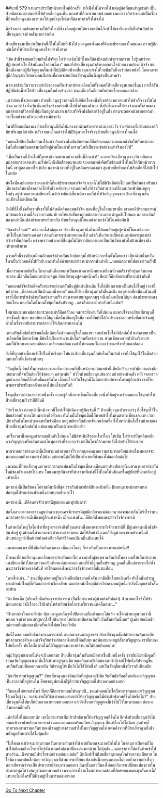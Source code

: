 ##บทที่ 579 นาบตราประทับหน้ากากใหม่อีกครั้ง!
หลี่เฟิงไม่ได้จากไป แต่อยู่ต่อที่ชนเผ่าภูเขาดำ เป็นฝ่ายติดตามมาเสนอตัวให้ป๋ายเสี่ยวฉุนเห็น แถมท่าทีก็เคารพนอบน้อมอย่างมากราวกับว่าขอแค่เป็นเรื่องที่ป๋ายเสี่ยวฉุนต้องการ ต่อให้บุกน้ำลุยไฟเขาก็ต้องทำสำเร็จให้จงได้

นี่สร้างแรงกดดันมหาศาลให้กับโจวอีซิง เมื่ออยู่ภายใต้แรงกดดันนี้จึงทำให้เขายิ่งกระตือรือร้นกับป๋ายเสี่ยวฉุนอย่างบ้าคลั่งมากกว่าเดิม

ป๋ายเสี่ยวฉุนเห็นว่าเป็นเช่นนี้ก็ไม่ได้ไล่หลี่เฟิงไป มองดูคนทั้งสองที่คิดจะประจบเอาใจตนเอง ความรู้สึกเช่นนี้ทำให้ป๋ายเสี่ยวฉุนพอใจอย่างยิ่งยวด

“เฮ้อ ข้านี่ช่างยอดเยี่ยมเกินไปจริงๆ ไม่ว่าจะเดินไปที่ไหนก็ต้องมีคนก้มหัวกราบกราน ไม่รู้เลยว่าจะปฏิเสธอย่างไร ก็ข้ามันคนใจอ่อนนี่นา” ขณะที่ป๋ายเสี่ยวฉุนกำลังทอดถอนใจด้วยความปลงอนิจจัง ชนพื้นเมืองและผู้ฝึกวิญญาณในเผ่าก็ปฏิบัติต่อป๋ายเสี่ยวฉุนอย่างใส่ใจขมีขมันยิ่งกว่าก่อนหน้านี้ โดยเฉพาะผู้ฝึกวิญญาณวัยกลางคนทั้งสองที่แทบจะยกป๋ายเสี่ยวฉุนขึ้นหิ้งบูชาเป็นเทพเจ้า

พวกเขาช่วยกันรวบรวมกำลังของคนทั้งเผ่ามาทำตามเงื่อนไขทั้งหมดที่ป๋ายเสี่ยวฉุนเสนอขึ้นมา การได้รับปฏิบัติเช่นนี้ทำให้ป๋ายเสี่ยวฉุนดื่มด่ำอย่างมาก ขณะเดียวกันก็ยอมรับปากเรื่องหลอมยาด้วย

แต่ว่าก่อนที่จะหลอมยา ป๋ายเสี่ยวฉุนรู้ว่าตอนนี้ยังมีอีกเรื่องหนึ่งที่เขาต้องพยายามทำให้สำเร็จ เขาไม่ได้ถ่วงเวลาล่าช้า คืนวันนั้นเขาจึงสร้างตราผนึกไปทั่วถ้ำของตัวเอง ทั้งยังสั่งความให้ร่างจำแลงทั้งสามของตนอำพรางตัวออกไปคุ้มกันอยู่ด้านนอก แล้วเสร็จจึงนั่งขัดสมาธิอยู่ในถ้ำ ก่อนจะถอดหน้ากากออกมาจากใบหน้าของตัวเองอย่างระมัดระวัง

วินาทีที่ถอดมันลงมา ป๋ายเสี่ยวฉุนก็หันไปมองรอบด้านด้วยความระแวดระวัง ร่างจำแลงทั้งสามของเขาก็มีท่าทีแบบเดียวกัน หลังจากแน่ใจแล้วว่าไม่มีปัญหาอะไรจริงๆ ป๋ายเสี่ยวฉุนถึงวางใจลงได้

“หลอมไฟสิบเอ็ดสีออกมาได้แล้ว ถ้าอย่างนั้นอันดับต่อมาก็คือต้องทดลองหลอมพลังจิตให้กับหน้ากากชิ้นนี้เพื่อลบเลือนตราผนึกที่อยู่ด้านในแล้วทิ้งตราผนึกที่เป็นของข้าอย่างแท้จริงเอาไว้!”

“เมื่อเป็นเช่นนี้ก็จะไม่มีใครหาข้าเจอผ่านหน้ากากชิ้นนี้อีกแล้ว!” ดวงตาป๋ายเสี่ยวฉุนวาววับ หยิบเอาหม้อลายกระดองเต่าและไฟหนึ่งถึงสิบสีออกมาหมายจะหลอมพลังจิตทับซ้อนเข้าไปใหม่ให้กับหน้ากากชิ้นนี้ เขาสูดลมหายใจเข้าลึก มองหน้ากากที่อยู่ในหม้อกระดองเต่า สุดท้ายก็หยิบเอาไฟสิบเอ็ดสีใส่เข้าไปในหม้อ

ทันใดนั้นหม้อลายกระดองเต่านี้ก็แผ่ประกายแสงเจิดจ้า แสงนี้ไม่ใช่สีเงินอีกต่อไป แต่เป็นสีทอง พริบตาเดียวแสงสีทองก็สาดส่องไปทั่วถ้ำ พลังอำนาจระลอกหนึ่งที่ราวกับสามารถเปลี่ยนแปลงฟ้าดินผลุบๆ โผล่ๆ อยู่ท่ามกลางแสงสีทองนี้ แม้ว่าจะมีแค่เสี้ยวเดียว แต่ก็ทำให้จิตวิญญาณของป๋ายเสี่ยวฉุนสั่นสะเทือนได้เหมือนกัน

ยังดีที่นี่ไม่ใช่ครั้งแรกที่เขาใช้ไฟสิบเอ็ดสีหลอมพลังจิต ตอนที่อยู่ในโลกมายานั้น เขาเคยมีประสบการณ์มาก่อนแล้ว ยามนี้จึงรวบรวมสมาธิ รอให้แสงสีทองถูกหม้อลายกระดองเต่าดูดซับไปหมด พอลายเส้นสีทองเหล่านั้นเปล่งประกายระยิบระยับ ป๋ายเสี่ยวฉุนก็โยนหน้ากากเข้าไปในหม้อทันที

“ต้องสำเร็จแน่!” หน้ากากนี้สำคัญมาก ป๋ายเสี่ยวฉุนคำนึงถึงผลได้ผลเสียอยู่ครู่หนึ่งก็โยนหน้ากากเข้าไปในหม้อกระดองเต่า ก่อนที่เขาจะเพ่งสายตามองไป แล้วก็เห็นว่าแสงสีทองบนหม้อกระดองเต่าสว่างจ้าขึ้นอีกครั้ง พร่างพราวอย่างหาที่สิ้นสุดไม่ได้ราวกับกลายมาเป็นเส้นสีทองนับไม่ถ้วนที่ตรงดิ่งเข้าหาหน้ากาก

ความเร็วนี้ราวกับเหมือนถักทอเข้าด้วยกันแล้วปกคลุมไปยังหน้ากากชิ้นนั้นโดยตรง เสียงดังสนั่นหวั่นไหวเป็นระลอกดังไปทั่วถ้ำ และเห็นได้ด้วยตาเปล่าว่าหน้ากากนั่นกำลัง...หลอมละลายไปอย่างรวดเร็ว!!

เมื่อการละลายเกิดขึ้น ไม่นานมันก็กลายมาเป็นของเหลวหนึ่งหยดเหมือนน้ำนมสีขาวที่กรุ่นกลิ่นหอมสะอาด เมื่อกลิ่นนี้ลอยมาปะทะจมูก ป๋ายเสี่ยวฉุนสูดดมหนึ่งครั้ง สีหน้าก็คึกคักกระปรี้กระเปร่าทันที

“หลอมพลังจิตสิบเอ็ดครั้งสามารถย้อนกลับคืนสู่ต้นกำเนิดเดิม ใบไม้นั้นกลายมาเป็นต้นไม้ใหญ่ เวลานี้หน้ากาก...ก็กลายมาเป็นน้ำนมหนึ่งหยด” ขณะที่ป๋ายเสี่ยวฉุนกำลังตื่นตะลึง ของเหลวที่เหมือนน้ำนมสีขาวนี้ก็เกาะตัวเข้าด้วยกันอย่างรวดเร็ว ก่อนจะกลายมาลูกกลมๆ หนึ่งเม็ดเหมือนไข่มุก ส่องประกายแสงอ่อนโยน และทันใดนั้นบนไข่มุกก็พลันปรากฏ...แสงสีทองระยิบระยับหนึ่งเส้น!!

ไม่นานแสงบนหม้อลายกระดองเต่าก็มืดสลัวลง จนกระทั่งหายวับไปหมด ลมหายใจของป๋ายเสี่ยวฉุนถี่กระชั้นเล็กน้อย พอหยิบเอาไข่มุกเม็ดนี้มาถืออยู่ในมือ เขาก็สัมผัสได้ถึงปราณระลอกหนึ่งที่แฝงเร้นอยู่ด้านในซึ่งราวกับสามารถล่อลวงให้เกิดภาพหลอนได้

เขาแค่รับสัมผัสถึงปราณนี้เล็กน้อยก็คล้ายตกอยู่ในโลกมายา รอบด้านไม่ใช่ถ้ำอีกต่อไป แต่กลายมาเป็นเหมือนพื้นที่แห่งเซียน มีต้นไม้เซียนจำนวนนับไม่ถ้วนตั้งตระหง่าน ห่านเซียนหลายตัวบินเริงระบำ ดอกไม้วิเศษมากมายผลิดอก เกลียวเมฆล้อมวนทำให้คนแยกไม่ออกว่าของจริงหรือของปลอม

ยังดีที่ทุกอย่างนี้หายวับไปในชั่วพริบตา ไม่นานป๋ายเสี่ยวฉุนก็กลับคืนเป็นปกติ เขาถือไข่มุกไว้ในมือด้วยลมหายใจที่แข็งค้างน้อยๆ

“วัตถุชิ้นนี้ มีพลังในการล่อลวงมากยิ่งกว่าตอนที่เป็นหน้ากากก่อนหน้านี้เสียอีก!! น่าจะยังมีความต่างอีกเยอะมากที่จำเป็นต้องให้ข้าค่อยๆ คลำหามัน” หัวใจป๋ายเสี่ยวฉุนเต้นกระหน่ำอย่างบ้าคลั่ง หลังจากตรวจดูอย่างละเอียดก็ฮึกเหิมขึ้นมาทันใด เมื่อแน่ใจว่าในไข่มุกนี้ไม่มีตราประทับของใครอยู่อีกแล้ว เขาก็รีบนาบตราประทับของตัวเองลงไปบนไข่มุกทันที

ไข่มุกสีขาวเปล่งแสงวาบหนึ่งครั้ง ความรู้สึกถึงการเชื่อมโยงเสี้ยวหนึ่งที่มีอยู่ระหว่างตนและไข่มุกทำให้ป๋ายเสี่ยวฉุนเริงร่าปิติยินดี

“สำเร็จแล้ว ก่อนหน้านี้หน้ากากนี่ไม่ทำให้ข้ามีความรู้สึกเช่นนี้!” ป๋ายเสี่ยวฉุนหัวเราะฮ่าๆ ถือไข่มุกไว้ในมือแล้วตบป้าบลงไปบนหว่างคิ้วตัวเอง ทันใดนั้นไข่มุกเม็ดนี้ก็หายเข้าไปในเนตรทงเทียนของเขา เวลาเดียวกันนั้นใบหน้าของเขาก็พร่าเลือน แต่วูบเดียวก็กลับมาชัดเจนอีกครั้ง ซึ่งใบหน้านั้นไม่ใช่หน้าตาของป๋ายเสี่ยวฉุนอีกต่อไป แต่กลายมาเป็นหน้าของป๋ายฮ่าว

เขาในเวลานี้มองดูแล้วกลมกลืนกันไปหมด ไม่มีตำหนิหรือช่องโหว่ใดๆ ให้เห็น ไม่ว่าจะเป็นคลื่นพลังดวงวิญญาณหรือเส้นสนกลในทุกอย่างที่จะบอกว่าเขาเป็นใครก็ล้วนหายวับไปอย่างไร้ร่องรอย

หากจะบอกว่าก่อนหน้านี้เมื่อสวมหน้ากากเอาไว้ พวกบุคคลมากความสามารถเทียบเท่าครึ่งเทพอาจจะพอมองออกถึงความต่างได้บ้าง แต่ตอนนี้ต่อให้เป็นครึ่งเทพก็ยังมองไม่ออกอีกต่อไป

และขณะที่ป๋ายเสี่ยวฉุนเอาหน้ากากมาแปลงเป็นไข่มุกเพื่อลบเลือนตราประทับเก่าทิ้งแล้วนาบตราประทับใหม่ของตัวเองเข้าไปแทน ในแดนทุรกันดารที่ห่างจากที่แห่งนี้ไปไกลโพ้นมีนครใหญ่ยักษ์ที่น่าตะลึงอยู่แห่งหนึ่ง

นครแห่งนี้เป็นสีทอง โอ่อ่ามหึมาถึงที่สุด ราวกับมังกรยักษ์สีทองตัวหนึ่ง มีพลานุภาพน่าเกรงขามปกคลุมไปรอบด้านประหนึ่งสยบทุกอย่างเอาไว้

นครแห่งนี้...ก็คือนครจักรพรรดิขุยแห่งแดนทุรกันดาร!

บัดนี้กลางอากาศตรงจุดศูนย์กลางของนครจักรพรรดิขุยมีเกลียวเมฆล้อมวน พอจะมองเห็นได้รำไรว่าบนนภากาศคล้ายจะมีเมืองอยู่อีกแห่งหนึ่ง เมืองแห่งนั้น...ก็คือที่ตั้งของพระราชวังจักรพรรดิ

ในตำหนักใหญ่โตโอฬารที่หรูหราอย่างถึงที่สุดแห่งหนึ่งของพระราชวังจักรพรรดินี้ มีผู้เฒ่าคนหนึ่งนั่งขัดสมาธิอยู่ ผู้เฒ่าคนนี้สวมอาภรณ์สวยงามราคาแพง ต่อให้สีหน้านิ่งเฉยก็ยังดูน่าเกรงขามประหนึ่งมีตำแหน่งสูงส่งที่แค่เอ่ยปากคำเดียวก็คร่าชีวิตคนนับหมื่นนับแสนได้

และตบะของเขาก็ยิ่งลึกล้ำเกินคาดเดา เมื่อมองไกลๆ ก็ราวกับเป็นทวยเทพองค์หนึ่ง!!

ชั่วขณะที่ป๋ายเสี่ยวฉุนลบเลือนตราประทับออกไป ดวงตาทั้งคู่ของเขาพลันเบิกโพลง เผยให้เห็นประกายแสงสีทองที่ทำให้คนหวาดกลัวเพียงแค่สบตามอง ตบะก็ยิ่งมีลูกคลื่นปรากฏ ลูกคลื่นนี้แผ่กระจายไปทั่วพระราชวังจักรพรรดิทันที ทำให้ตลอดทั้งพระราชวังจักรพรรดิสั่นสะเทือน

“หายไปแล้ว...” ขณะที่ผู้เฒ่าตกอยู่ในภวังค์ก็พลันขมวดคิ้วฉับ ยกมือขึ้นโบกหนึ่งครั้ง ทันใดนั้นประตูของตำหนักใหญ่ก็เปิดออกอย่างเงียบเชียบ นอกตำหนักใหญ่มีชายวัยกลางคนผู้หนึ่งกำลังนั่งคุกเข่าตัวสั่นสะท้าน

“ต้าเทียนซือ (เทียนซือคือปรมาจารย์สวรรค์ เป็นชื่อตำแหน่งผู้นำแห่งลัทธิเต๋า) ฝ่าบาทตกใจจึงให้ข้าน้อยมาถามว่ามีเรื่องอะไรถึงทำให้ต้าเทียนซือโกรธเกรี้ยวจนแผ่คลื่นตบะ...”

“ฝ่าบาทช่างใจเสาะยิ่งนัก นับเวลาดูเขาก็ควรไปปิดด่านเพื่อเพิ่มตบะได้แล้ว จะได้กล้าหาญมากกว่านี้หน่อย จงนำคำของข้าผู้อาวุโสไปประกาศ ให้ฝ่าบาทปิดด่านสิบปี เริ่มตั้งแต่วันนี้เลย” ผู้เฒ่าเอ่ยเนิบช้า กล่าวจบก็หลับตาลงอีกครั้งแล้วไม่สนใจอะไรอีก

บัดนี้ในขอบเขตอิทธิพลของนครราชาผี ตรงกลางชนเผ่าภูเขาดำ ป๋ายเสี่ยวฉุนสัมผัสทำความคุ้นเคยกับหน้ากากของตัวเองแล้วจึงเรียกร่างจำแลงทั้งสามให้กลับมา พอหันมามองสถูปสั่งสมวิญญาณ เขาก็ตบลงไปหนึ่งครั้ง ทันใดนั้นด้านในก็มีวิญญาณพยาบาทจำนวนไม่น้อยบินออกมา

กลุ่มวิญญาณพวกนี้เพิ่งจะบินออกมา ป๋ายเสี่ยวฉุนก็พลันยกมือขวาขึ้นบีบหนึ่งครั้ง ราวกับมีแรงดึงดูดที่รวมควันวิญญาณพวกนั้นให้เข้ามาอยู่กลางมือ ขณะที่กลางฝ่ามือของเขากำลังจะมีไฟหนึ่งสีปรากฏขึ้น เขาก็พลันแบมือออกกลางคัน ที่ปรากฏให้เห็นจึงไม่ใช่ไฟหนึ่งสี แต่เป็นวัตถุชิ้นหนึ่งที่ราวกับหินผลึก

“นี่น่ะรึยารวมวิญญาณ?” ป๋ายเสี่ยวฉุนมองหินผลึกที่อยู่กลางฝ่ามือ รับสัมผัสกับคลื่นพลังดวงวิญญาณเป็นระลอกที่อยู่ด้านใน ศึกษาอยู่พักหนึ่งก็รู้สึกว่ายาวิญญาณนี้ประหลาดอย่างมาก

“ก็หลอมไม่ยากเท่าไหร่ ที่ยากก็คือการหลอมไฟหลายสี...ขอแค่หลอมไฟได้ก็สามารถหลอมยาวิญญาณได้ แต่ไม่รู้ว่า...จะสามารถใช้วิธีการหลอมยามาทำให้ยาวิญญาณนี้มีประสิทธิภาพดีขึ้นได้หรือไม่?” ป๋ายเสี่ยวฉุนคิดไปมาก็หยิบเอาเตาหลอมยาออกมา แล้วจึงโยนยาวิญญาณนี้เข้าไปไว้ในเตาหลอม ก่อนจะเริ่มหลอมอีกครั้ง

แต่กลับไม่ได้ผลมากนัก เขาไม่สามารถเพิ่มประสิทธิภาพให้ยาวิญญาณดีขึ้นได้ อีกทั้งป๋ายเสี่ยวฉุนยังไม่ยอมแพ้ เขายังหยิบเอายาบางส่วนออกมาหลอมพร้อมกับยาวิญญาณ สิ้นเปลืองไปไม่น้อย สุดท้ายก็สามารถผสานรวมควันยาของพืชหญ้าบางส่วนเข้าไปในยาวิญญาณได้ แต่หลังจากที่ป๋ายเสี่ยวฉุนชั่งน้ำหนักดูกลับพบว่าได้ไม่คุ้มเสีย

“ไม่ได้ผล แม้ว่าจะผสานรวมควันยาบางส่วนเข้าไป แต่ปริมาณจะมากนักไม่ได้ ในด้านการฝึกตนก็ไม่ทำให้เกิดผลดีอะไรเท่าไหร่นัก แถมยังต้องเปลืองแรงมากด้วย ไม่คุ้มกัน...นอกจากจะใส่ควันพิษเข้าไปบางส่วน...ถึงจะพอมีประโยชน์อย่างกล้อมแกล้ม” นั่นถึงทำให้ป๋ายเสี่ยวฉุนถอดใจด้วยความเสียดาย ในใจมีความอาลัยเล็กน้อย ยาวิญญาณที่ผ่านการเปลี่ยนแปลงเช่นนี้ภายนอกมองไม่ออกถึงความต่างใดๆ นอกเสียจากว่าจะเป็นปรมาจารย์ด้านการหลอมยา มิฉะนั้นแล้วก็มองไม่ออกถึงการเปลี่ยนแปลงภายใน สามารถพูดได้ว่าสมบูรณ์แบบมากแล้ว เพราะอย่างไรซะในสภาพแวดล้อมที่พิเศษของแดนทุรกันดารนี้ก็แทบจะไม่มีใครที่ใช้พืชหญ้าในการหลอมยาเลย

------


[Go To Next Chapter]( ./17.md)